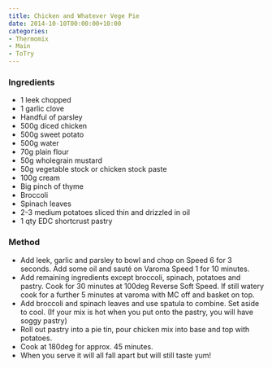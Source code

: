 ```yaml
---
title: Chicken and Whatever Vege Pie
date: 2014-10-10T00:00:00+10:00
categories:
- Thermomix
- Main
- ToTry
---
```









### Ingredients

* 1 leek chopped
* 1 garlic clove
* Handful of parsley
* 500g diced chicken
* 500g sweet potato
* 500g water
* 70g plain flour
* 50g wholegrain mustard
* 50g vegetable stock or chicken stock paste
* 100g cream
* Big pinch of thyme
* Broccoli
* Spinach leaves
* 2-3 medium potatoes sliced thin and drizzled in oil
* 1 qty EDC shortcrust pastry

### Method

* Add leek, garlic and parsley to bowl and chop on Speed 6 for 3 seconds.  Add some oil and sauté on Varoma Speed 1 for 10 minutes.
* Add remaining ingredients except broccoli, spinach, potatoes and pastry.  Cook for 30 minutes at 100deg Reverse Soft Speed.  If still watery cook for a further 5 minutes at varoma with MC off and basket on top.
* Add broccoli and spinach leaves and use spatula to combine.  Set aside to cool. (If your mix is hot when you put onto the pastry, you will have soggy pastry)
* Roll out pastry into a pie tin, pour chicken mix into base and top with potatoes.
* Cook at 180deg for approx. 45 minutes.
* When you serve it will all fall apart but will still taste yum!
